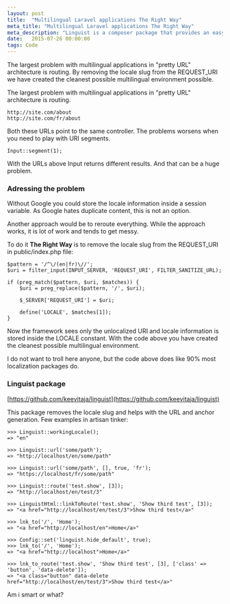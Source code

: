 ```yaml
---
layout: post
title:  "Multilingual Laravel applications The Right Way"
meta_title: "Multilingual Laravel applications The Right Way"
meta_description: "Linguist is a composer package that provides an easy localization support for the Laravel framework."
date:   2015-07-26 00:00:00
tags: Code
---
```


The largest problem with multilingual applications in "pretty URL" architecture is routing. By removing the locale slug from the REQUEST_URI we have created the cleanest possible multilingual environment possible.

<!-- more -->

The largest problem with multilingual applications in "pretty URL" architecture is routing.  

<pre><code>http://site.com/about
http://site.com/fr/about
</code></pre>

Both these URLs point to the same controller. The problems worsens when you need to play with URI segments.

<pre><code>Input::segment(1);
</code></pre>

With the URLs above Input returns different results. And that can be a huge problem.

### Adressing the problem

Without Google you could store the locale information inside a session variable. As Google hates duplicate content, this is not an option.

Another approach would be to reroute everything. While the approach works, it is lot of work and tends to get messy. 

To do it **The Right Way** is to remove the locale slug from the REQUEST_URI in public/index.php file:

<pre><code>$pattern = '/^\/(en|fr)\//';
$uri = filter_input(INPUT_SERVER, 'REQUEST_URI', FILTER_SANITIZE_URL);

if (preg_match($pattern, $uri, $matches)) {
    $uri = preg_replace($pattern, '/', $uri);

    $_SERVER['REQUEST_URI'] = $uri;

    define('LOCALE', $matches[1]);
}
</code></pre>

Now the framework sees only the unlocalized URI and locale information is stored inside the LOCALE constant. With the code above you have created the cleanest possible multilingual environment.

I do not want to troll here anyone, but the code above does like 90% most localization packages do.

### Linguist package

[https://github.com/keevitaja/linguist](https://github.com/keevitaja/linguist)

This package removes the locale slug and helps with the URL and anchor generation. Few examples in artisan tinker:

<pre><code>>>> Linguist::workingLocale();
=> "en"

>>> Linguist::url('some/path');
=> "http://localhost/en/some/path"

>>> Linguist::url('some/path', [], true, 'fr');
=> "https://localhost/fr/some/path"

>>> Linguist::route('test.show', [3]);
=> "http://localhost/en/test/3"

>>> LinguistHtml::linkToRoute('test.show', 'Show third test', [3]);
=> "&lt;a href="http://localhost/en/test/3"&gt;Show third test&lt;/a&gt;"

>>> lnk_to('/', 'Home');
=> "&lt;a href="http://localhost/en">Home&lt;/a&gt;"

>>> Config::set('linguist.hide_default', true);
>>> lnk_to('/', 'Home');
=> "&lt;a href="http://localhost">Home&lt;/a&gt;"

>>> lnk_to_route('test.show', 'Show third test', [3], ['class' => 'button', 'data-delete']);
=> "&lt;a class="button" data-delete href="http://localhost/en/test/3">Show third test&lt;/a&gt;"
</code></pre>

Am i smart or what?












